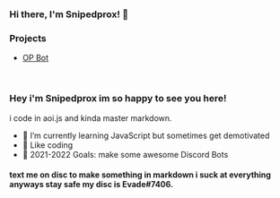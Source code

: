 ### Hi there, I'm Snipedprox! 👋


### Projects
 - [OP Bot](https://github.com/Snipedprox/OP_Bot)




 
<br />

### Hey i'm Snipedprox im so happy to see you here! &nbsp;

i code in aoi.js and kinda master markdown.
 - 🌱 I’m currently learning JavaScript but sometimes get demotivated
- 💬 Like coding
- 🥅 2021-2022 Goals: make some awesome Discord Bots


 

#### text me on disc to make something in markdown i suck at everything anyways stay safe my disc is Evade#7406.

